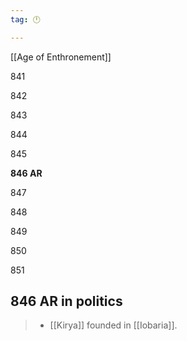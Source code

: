 ```yaml
---
tag: 🕛

---
```

[[Age of Enthronement]]


841

842

843

844

845

**846 AR**

847

848

849

850

851



## 846 AR in politics

>  - [[Kirya]] founded in [[Iobaria]].






